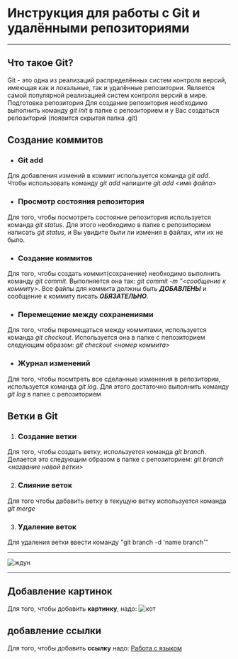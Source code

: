 # Инструкция для работы с Git и удалёнными репозиториями
___
## Что такое Git?
Git - это одна из реализаций распределённых систем контроля версий, имеющая как и локальные, так и удалённые репозитории. Является самой популярной реализацией систем контроля версий в мире.
Подготовка репозитория
Для создание репозитория необходимо выполнить команду *git init*  в папке с репозиторием и у Вас создаться репозиторий (появится скрытая папка .git)

## Создание коммитов

* ### Git add
Для добавления измений в коммит используется команда *git add*. Чтобы использовать команду *git add* напишите *git add <имя файла>*

* ### Просмотр состояния репозитория
Для того, чтобы посмотреть состояние репозитория используется команда *git status*. Для этого необходимо в папке с репозиторием написать *git status*, и Вы увидите были ли измения в файлах, или их не было.

* ### Создание коммитов
Для того, чтобы создать коммит(сохранение) необходимо выполнить команду *git commit*. Выполняется она так: *git commit -m "<сообщение к коммиту>*. Все файлы для коммита должны быть ***ДОБАВЛЕНЫ*** и сообщение к коммиту писать ***ОБЯЗАТЕЛЬНО***.

* ### Перемещение между сохранениями
Для того, чтобы перемещаться между коммитами, используется команда *git checkout*. Используется она в папке с пепозиторием следующим образом: *git checkout <номер коммита>*

* ### Журнал изменений
 Для того, чтобы посмтреть все сделанные изменения в репозитории, используется команда *git log*. Для этого достаточно выполнить команду *git log* в папке с репозиторием

## Ветки в Git

1. ### Создание ветки

Для того, чтобы создать ветку, используется команда *git branch*. Делается это следующим образом в папке с репозиторием: *git branch <название новой ветки>*

2. ### Слияние веток

Для того чтобы дабавить ветку в текущую ветку используется команда *git merge <name branch>*

3. ### Удаление веток
Для удаления ветки ввести команду "git branch -d 'name branch'"
____ 
![ждун](https://proza.ru/pics/2020/12/28/185.jpg)
___
## Добавление картинок
Для того, чтобы добавить **картинку**, надо:
![кот](https://wp-s.ru/wallpapers/5/18/289291145046987/evropejskaya-koshka-dikij-vzglyad.jpg) 

## добавление ссылки
Для того, чтобы добавить **ссылку** надо:
[Работа с языком](https://gist.github.com/Jekins/2bf2d0638163f1294637)